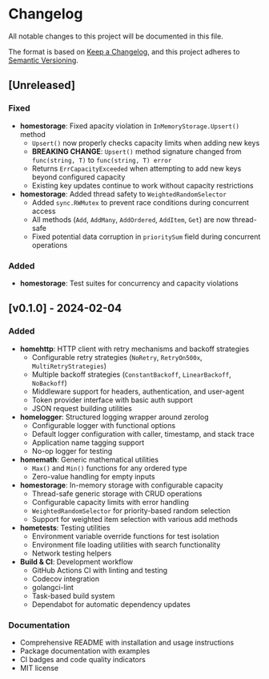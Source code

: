 # Changelog

All notable changes to this project will be documented in this file.

The format is based on [Keep a Changelog](https://keepachangelog.com/en/1.1.0/),
and this project adheres to [Semantic Versioning](https://semver.org/spec/v2.0.0.html).

## [Unreleased]

### Fixed
- **homestorage**: Fixed apacity violation in `InMemoryStorage.Upsert()` method
  - `Upsert()` now properly checks capacity limits when adding new keys
  - **BREAKING CHANGE**: `Upsert()` method signature changed from `func(string, T)` to `func(string, T) error`
  - Returns `ErrCapacityExceeded` when attempting to add new keys beyond configured capacity
  - Existing key updates continue to work without capacity restrictions
- **homestorage**: Added thread safety to `WeightedRandomSelector`
  - Added `sync.RWMutex` to prevent race conditions during concurrent access
  - All methods (`Add`, `AddMany`, `AddOrdered`, `AddItem`, `Get`) are now thread-safe
  - Fixed potential data corruption in `prioritySum` field during concurrent operations

### Added
- **homestorage**: Test suites for concurrency and capacity violations

## [v0.1.0] - 2024-02-04

### Added
- **homehttp**: HTTP client with retry mechanisms and backoff strategies
  - Configurable retry strategies (`NoRetry`, `RetryOn500x`, `MultiRetryStrategies`)
  - Multiple backoff strategies (`ConstantBackoff`, `LinearBackoff`, `NoBackoff`)
  - Middleware support for headers, authentication, and user-agent
  - Token provider interface with basic auth support
  - JSON request building utilities
- **homelogger**: Structured logging wrapper around zerolog
  - Configurable logger with functional options
  - Default logger configuration with caller, timestamp, and stack trace
  - Application name tagging support
  - No-op logger for testing
- **homemath**: Generic mathematical utilities
  - `Max()` and `Min()` functions for any ordered type
  - Zero-value handling for empty inputs
- **homestorage**: In-memory storage with configurable capacity
  - Thread-safe generic storage with CRUD operations
  - Configurable capacity limits with error handling
  - `WeightedRandomSelector` for priority-based random selection
  - Support for weighted item selection with various add methods
- **hometests**: Testing utilities
  - Environment variable override functions for test isolation
  - Environment file loading utilities with search functionality
  - Network testing helpers
- **Build & CI**: Development workflow
  - GitHub Actions CI with linting and testing
  - Codecov integration
  - golangci-lint
  - Task-based build system 
  - Dependabot for automatic dependency updates

### Documentation
- Comprehensive README with installation and usage instructions
- Package documentation with examples
- CI badges and code quality indicators
- MIT license